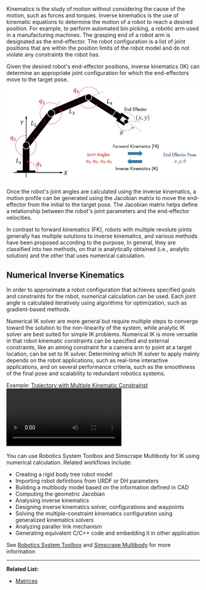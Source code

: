 Kinematics is the study of motion without considering the cause of the motion, such as forces and torques. Inverse kinematics is the use of kinematic equations to determine the motion of a robot to reach a desired position. For example, to perform automated bin picking, a robotic arm used in a manufacturing machines. The grasping end of a robot arm is designated as the end-effector. The robot configuration is a list of joint positions that are within the position limits of the robot model and do not violate any constraints the robot has.

Given the desired robot's end-effector positions, inverse kinematics (IK) can determine an appropriate joint configuration for which the end-effectors move to the target pose.
![center](images/1686552950187.jpg)

Once the robot's joint angles are calculated using the inverse kinematics, a motion profile can be generated using the Jacobian matrix to move the end-effector from the initial to the target pose. The Jacobian matrix helps define a relationship between the robot's joint parameters and the end-effector velocities.

In contrast to forward kinematics (FK), robots with multiple revolute joints generally has multiple solutions to inverse kinematics, and various methods have been proposed according to the purpose, In general, they are classified into two methods, on that is analytically obtained (i.e., analytic solution) and the other that uses numerical calculation.

## Numerical Inverse Kinematics 
In order to approximate a robot configuration that achieves specified goals and constraints for the robot, numerical calculation can be used. Each joint angle is calculated iteratively using algorithms for optimization, such as gradient-based methods. 

Numerical IK solver are more general but require multiple steps to converge toward the solution to the non-linearity of the system, while analytic IK solver are best suited for simple IK problems. Numerical IK is more versatile in that robot kinematic constraints can be specified and external constraints, like an aiming constraint for a camera arm to point at a target location, can be set to IK solver. Determining which IK solver to apply mainly depends on the robot applications, such as real-time interactive applications, and on several performance criteria, such as the smoothness of the final pose and scalability to redundant robotics systems.

Example: [Trajectory with Multiple Kinematic Constrainst](Trajectory%20with%20Multiple%20Kinematic%20Constrainst.md) 
![](videos/1650043441633.mp4)

You can use Robotics System Toolbox and Simscrape Multibody for IK using numerical calculation. Related workflows include: 
- Creating a rigid body tree robot model
- Importing robot definitions from URDF or DH parameters
- Building a multibody model based on the information defined in CAD
- Computing the geometric Jacobian 
- Analysing inverse kinematics
- Designing inverse kinematics solver, configurations and waypoints 
- Solving the multiple-constraint kinematics configuration using generalized kinematics solvers
- Analyzing paraller link mechanism
- Generating equivalent C/C++ code and embedding it in other application

See [Robotics System Toolbox](https://in.mathworks.com/products/robotics.html) and [Simscrape Multibody](https://in.mathworks.com/products/simscape-multibody.html) for more information

---
**Related List:**
- [Matrices](../../../Maths/Matrices/Matrices.md)